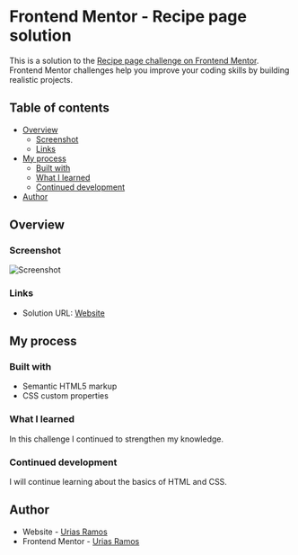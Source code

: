 # Frontend Mentor - Recipe page solution

This is a solution to the [Recipe page challenge on Frontend Mentor](https://www.frontendmentor.io/challenges/recipe-page-KiTsR8QQKm). Frontend Mentor challenges help you improve your coding skills by building realistic projects. 

## Table of contents

- [Overview](#overview)
  - [Screenshot](#screenshot)
  - [Links](#links)
- [My process](#my-process)
  - [Built with](#built-with)
  - [What I learned](#what-i-learned)
  - [Continued development](#continued-development)
- [Author](#author)

## Overview

### Screenshot
![Screenshot](https://drive.google.com/uc?id=16F5Nrlb5C9Ver2iHg3GDokyNrr7iynem)

### Links

- Solution URL: [Website](https://urias-ramos.github.io/Recipe-Page/)

## My process

### Built with

- Semantic HTML5 markup
- CSS custom properties

### What I learned
In this challenge I continued to strengthen my knowledge.

### Continued development
I will continue learning about the basics of HTML and CSS.

## Author
- Website - [Urias Ramos](https://pa.linkedin.com/in/urias-ramos-5a6106271)
- Frontend Mentor - [Urias Ramos](https://www.frontendmentor.io/profile/urias-ramos)